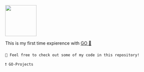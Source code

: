<img src="https://github.com/user-attachments/assets/da616d25-40d4-49cd-8cd6-13c0ee54c95f" width="100px">

This is my first time expierence with [GO 🔵](https://go.dev/) 

###
```
📖 Feel free to check out some of my code in this repository!
```

```
❗ GO-Projects
``` 
